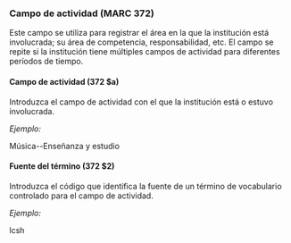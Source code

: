 ### Campo de actividad (MARC 372)

Este campo se utiliza para registrar el área en la que la institución está involucrada; su área de competencia, responsabilidad, etc. El campo se repite si la institución tiene múltiples campos de actividad para diferentes períodos de tiempo.

  

#### Campo de actividad (372 $a)

Introduzca el campo de actividad con el que la institución está o estuvo involucrada.

  

_Ejemplo:_

Música--Enseñanza y estudio         

 

#### Fuente del término (372 $2)

Introduzca el código que identifica la fuente de un término de vocabulario controlado para el campo de actividad.

  

_Ejemplo:_

lcsh
